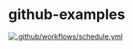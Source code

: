 # github-examples

[![.github/workflows/schedule.yml](https://github.com/tundeiness/github-examples/actions/workflows/schedule.yml/badge.svg)](https://github.com/tundeiness/github-examples/actions/workflows/schedule.yml)

